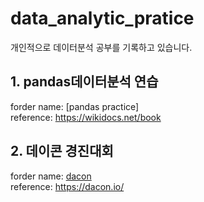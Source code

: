# data_analytic_pratice
개인적으로 데이터분석 공부를 기록하고 있습니다. 

## 1. pandas데이터분석 연습
forder name: [pandas practice]
<br>
reference: https://wikidocs.net/book

## 2. 데이콘 경진대회
forder name: [dacon](https://github.com/surimjeon/data_analytic_pratice/tree/master/dacon_project)
<br>
reference: https://dacon.io/
